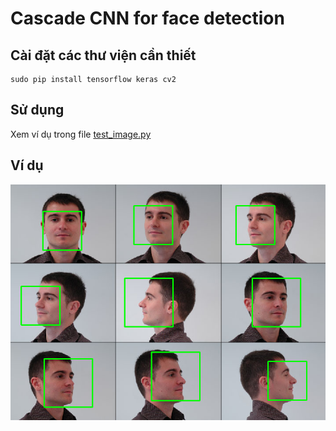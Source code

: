 # Cascade CNN for face detection
## Cài đặt các thư viện cần thiết
```
sudo pip install tensorflow keras cv2
```
## Sử dụng
Xem ví dụ trong file [test_image.py](test_image.py)
## Ví dụ
![Example](faceposeid1.jpg_out.png)

